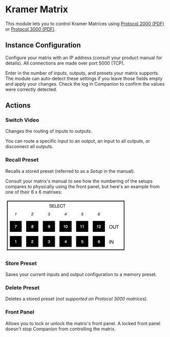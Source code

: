 # Kramer Matrix

This module lets you to control Kramer Matrices using [Protocol 2000 (PDF)](https://k.kramerav.com/downloads/protocols/protocol_2000_rev0_51.pdf) or [Protocol 3000 (PDF)](https://k.kramerav.com/downloads/protocols/protocol_3000_3.0_master_user.pdf).


## Instance Configuration
Configure your matrix with an IP address (consult your product manual for details). All connections are made over port 5000 (TCP).

Enter in the number of inputs, outputs, and presets your matrix supports. The module can auto-detect these settings if you leave those fields empty and apply your changes. Check the log in Companion to confirm the values were correctly detected.


## Actions
### Switch Video
Changes the routing of inputs to outputs.

You can route a specific input to an output, an input to all outputs, or disconnect all outputs.


### Recall Preset
Recalls a stored preset (referred to as a *Setup* in the manual).

Consult your matrix's manual to see how the numbering of the setups compares to physically using the front panel, but here's an example from one of their 6 x 6 matrixes:

![matrix-panel](documentation/images/matrix-panel.png)


### Store Preset
Saves your current inputs and output configuration to a memory preset.


### Delete Preset
Deletes a stored preset (*not supported on Protocol 3000 matrices*).


### Front Panel
Allows you to lock or unlock the matrix's front panel. A locked front panel doesn't stop Companion from controlling the matrix.
